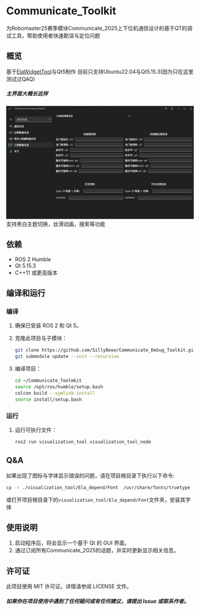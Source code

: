 # Communicate_Toolkit 
为Robomaster25赛季模块Communicate_2025上下位机通信设计的基于QT的调试工具，帮助使用者快速勘误与定位问题
## 概览
基于[ElaWidgetTool](https://github.com/Liniyous/ElaWidgetTools)与Qt5制作
目前只支持Ubuntu22.04与Qt5.15.3(因为只在这里测试过QAQ)
##### 主界面大概长这样
![主界面示例图](/assets/主界面示例.png)
支持黑白主题切换，丝滑动画，搜索等功能

## 依赖

- ROS 2 Humble
- Qt 5.15.3
- C++11 或更高版本

## 编译和运行

### 编译

1. 确保已安装 ROS 2 和 Qt 5。
2. 克隆此项目与子模块：

    ```bash
    git clone https://github.com/SillyBeee/Communicate_Debug_Toolkit.git
    git submodule update --init --recursive
    ```

3. 编译项目：

    ```bash
    cd ~/Communicate_Toolmkit
    source /opt/ros/humble/setup.bash
    colcon build --symlink-install
    source install/setup.bash
    ```

### 运行

1. 运行可执行文件：

    ```bash
    ros2 run visualization_tool visualization_tool_node
    ```


## Q&A

如果出现了图标与字体显示错误的问题，请在项目根目录下执行以下命令:
```bash
cp -r ./visualization_tool/Ela_depend/Font  /usr/share/fonts/truetype
```
或打开项目根目录下的```visualization_tool/Ela_depend/Font```文件夹，安装其字体

## 使用说明

1. 启动程序后，将会显示一个基于 Qt 的 GUI 界面。
2. 通过订阅所有Communicate_2025的话题，并实时更新显示相关信息。



## 许可证

此项目使用 MIT 许可证。详情请参阅 LICENSE 文件。

##### 如果你在项目使用中遇到了任何疑问或有任何建议，请提出 Issue 或联系作者。